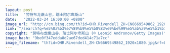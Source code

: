 ```yaml
---
layout: post
title:  "劳特布龙嫩山谷，瑞士阿尔卑斯山"
date:   "2022-03-24 16:00:00 +0800"
image_url: "http://cn.bing.com/th?id=OHR.Rivendell_ZH-CN6669549862_1920x1080.jpg&rf=LaDigue_1920x1080.jpg&pid=hp"
link: "/search?q=%e5%8a%b3%e7%89%b9%e5%b8%83%e9%be%99%e5%ab%a9%e5%b1%b1%e8%b0%b7&form=hpcapt&mkt=zh-cn"
copyright: "劳特布龙嫩山谷，瑞士阿尔卑斯山 (© Leonid Andronov/Getty Images)"
image_hash: "9be0f347edda8d2ae67ded414c71a7cc"
image_filename: "th?id=OHR.Rivendell_ZH-CN6669549862_1920x1080.jpg&rf=LaDigue_1920x1080.jpg&pid=hp"
---
```

